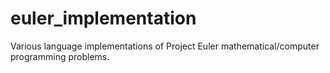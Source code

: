 # euler_implementation
Various language implementations of Project Euler mathematical/computer programming problems.
